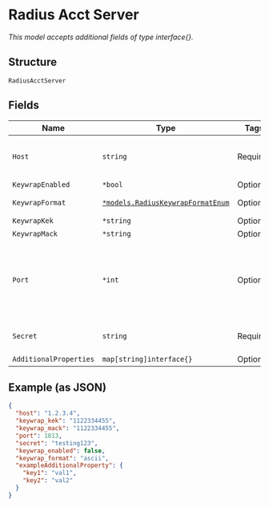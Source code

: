 
# Radius Acct Server

*This model accepts additional fields of type interface{}.*

## Structure

`RadiusAcctServer`

## Fields

| Name | Type | Tags | Description |
|  --- | --- | --- | --- |
| `Host` | `string` | Required | ip / hostname of RADIUS server |
| `KeywrapEnabled` | `*bool` | Optional | - |
| `KeywrapFormat` | [`*models.RadiusKeywrapFormatEnum`](../../doc/models/radius-keywrap-format-enum.md) | Optional | enum: `ascii`, `hex` |
| `KeywrapKek` | `*string` | Optional | - |
| `KeywrapMack` | `*string` | Optional | - |
| `Port` | `*int` | Optional | Acct port of RADIUS server<br>**Default**: `1813`<br>**Constraints**: `>= 1`, `<= 65535` |
| `Secret` | `string` | Required | secret of RADIUS server |
| `AdditionalProperties` | `map[string]interface{}` | Optional | - |

## Example (as JSON)

```json
{
  "host": "1.2.3.4",
  "keywrap_kek": "1122334455",
  "keywrap_mack": "1122334455",
  "port": 1813,
  "secret": "testing123",
  "keywrap_enabled": false,
  "keywrap_format": "ascii",
  "exampleAdditionalProperty": {
    "key1": "val1",
    "key2": "val2"
  }
}
```

